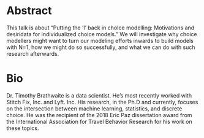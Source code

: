# Abstract

This talk is about
“Putting the ‘I’ back in choIce modelling:
Motivations and desiridata for individualized choice models.”
We will investigate why choice modellers might want to turn our modeling efforts
inwards to build models with N=1, how we might do so successfully,
and what we can do with such research afterwards.


# Bio

Dr. Timothy Brathwaite is a data scientist.
He’s most recently worked with Stitch Fix, Inc. and Lyft. Inc.
His research, in the Ph.D and currently, focuses on the intersection between
machine learning, statistics, and discrete choice.
He was the recipient of the 2018 Eric Paz dissertation award
from the International Association for Travel Behavior Research
for his work on these topics.
